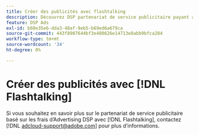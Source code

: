 ```yaml
---
title: Créer des publicités avec flashtalking
description: Découvrez DSP partenariat de service publicitaire payant avec Flashtalking.
feature: DSP Ads
exl-id: b60e35e6-dda3-48af-9eb5-b69ed6a679ca
source-git-commit: 443f8907644bf3e480626e14713e8abb9bfca284
workflow-type: tm+mt
source-wordcount: '34'
ht-degree: 0%

---
```


# Créer des publicités avec [!DNL Flashtalking]

Si vous souhaitez en savoir plus sur le partenariat de service publicitaire basé sur les frais d’Advertising DSP avec [!DNL Flashtalking], contactez [!DNL adcloud-support@adobe.com] pour plus d’informations.

